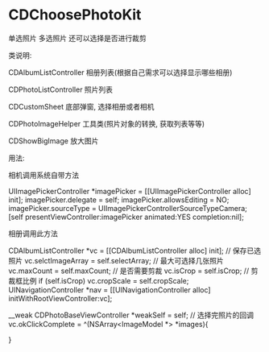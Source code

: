 # CDChoosePhotoKit
单选照片  多选照片  还可以选择是否进行裁剪

类说明:

CDAlbumListController  相册列表(根据自己需求可以选择显示哪些相册)

CDPhotoListController   照片列表

CDCustomSheet            底部弹窗, 选择相册或者相机

CDPhotoImageHelper    工具类(照片对象的转换,  获取列表等等)

CDShowBigImage          放大图片


用法:

相机调用系统自带方法

UIImagePickerController *imagePicker = [[UIImagePickerController alloc] init];
imagePicker.delegate = self;
imagePicker.allowsEditing = NO;
imagePicker.sourceType = UIImagePickerControllerSourceTypeCamera;
[self presentViewController:imagePicker animated:YES completion:nil];

相册调用此方法

CDAlbumListController *vc = [[CDAlbumListController alloc] init];
// 保存已选照片
vc.selctImageArray = self.selectArray;
// 最大可选择几张照片
vc.maxCount = self.maxCount;
// 是否需要剪裁
vc.isCrop = self.isCrop;
// 剪裁框比例
if (self.isCrop) vc.cropScale = self.cropScale;
UINavigationController *nav = [[UINavigationController alloc] initWithRootViewController:vc];

__weak CDPhotoBaseViewController *weakSelf = self;
// 选择完照片的回调
vc.okClickComplete = ^(NSArray<ImageModel *> *images){

}
